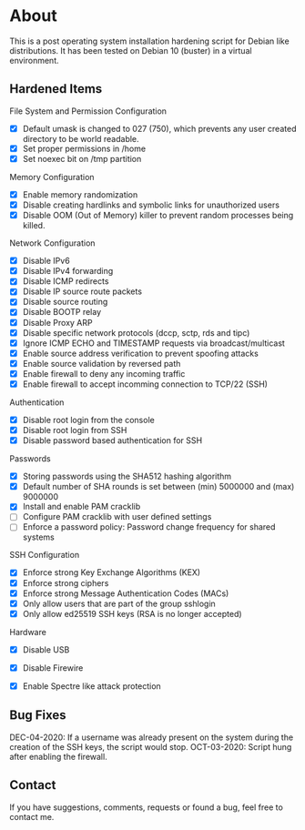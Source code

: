 # About
This is a post operating system installation hardening script for Debian like distributions. It has been tested on Debian 10 (buster) in a virtual environment.

## Hardened Items

File System and Permission Configuration
- [x] Default umask is changed to 027 (750), which prevents any user created directory to be world readable.
- [x] Set proper permissions in /home
- [x] Set noexec bit on /tmp partition

Memory Configuration
- [x] Enable memory randomization
- [x] Disable creating hardlinks and symbolic links for unauthorized users
- [x] Disable OOM (Out of Memory) killer to prevent random processes being killed.

Network Configuration
- [x] Disable IPv6
- [x] Disable IPv4 forwarding
- [x] Disable ICMP redirects
- [x] Disable IP source route packets
- [x] Disable source routing
- [x] Disable BOOTP relay
- [x] Disable Proxy ARP
- [x] Disable specific network protocols (dccp, sctp, rds and tipc)
- [x] Ignore ICMP ECHO and TIMESTAMP requests via broadcast/multicast
- [x] Enable source address verification to prevent spoofing attacks
- [x] Enable source validation by reversed path
- [x] Enable firewall to deny any incoming traffic
- [x] Enable firewall to accept incomming connection to TCP/22 (SSH)

Authentication
- [x] Disable root login from the console
- [x] Disable root login from SSH
- [x] Disable password based authentication for SSH

Passwords
- [x] Storing passwords using the SHA512 hashing algorithm
- [x] Default number of SHA rounds is set between (min) 5000000 and (max) 9000000
- [x] Install and enable PAM cracklib
- [ ] Configure PAM cracklib with user defined settings
- [ ] Enforce a password policy: Password change frequency for shared systems

SSH Configuration
- [x] Enforce strong Key Exchange Algorithms (KEX)
- [x] Enforce strong ciphers
- [x] Enforce strong Message Authentication Codes (MACs)
- [x] Only allow users that are part of the group sshlogin
- [x] Only allow ed25519 SSH keys (RSA is no longer accepted)

Hardware
- [x] Disable USB
- [x] Disable Firewire
- [x] Enable Spectre like attack protection


## Bug Fixes
DEC-04-2020: If a username was already present on the system during the creation of the SSH keys, the script would stop.
OCT-03-2020: Script hung after enabling the firewall.

## Contact
If you have suggestions, comments, requests or found a bug, feel free to contact me.
